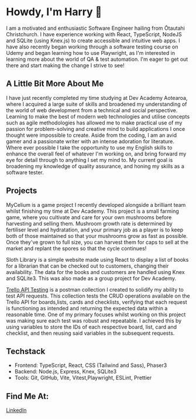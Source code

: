 # Howdy, I'm Harry 👋
I am a motivated and enthusiastic Software Engineer hailing from Ōtautahi Christchurch. I have experience working with React, TypeScript, NodeJS and SQLite (using Knex.js) to create accessible and intuitive web apps. I have also recently began working through a software testing course on Udemy and began learning how to use Playwright, as I'm interested in learning more about the world of QA & test automation. I'm eager to get out there and start making the change I strive to see!

## A Little Bit More About Me
I have just recently completed my time studying at Dev Academy Aotearoa, where I acquired a large suite of skills and broadened my understanding of the world of web development from a technical and social perspective. Learning to make the best of modern web technologies and utilise concepts such as agile methodologies has allowed me to make practical use of my passion for problem-solving and creative mind to build applications I once thought were impossible to create. Aside from the coding, I am an avid gamer and a passionate writer with an intense adoration for literature. Where ever possible I take the opportunity to use my English skills to enhance the overall feel of whatever I'm working on, and bring forward my eye for detail through to anything I set my mind to. My current goal is broadening my knowledge of quality assurance, and honing my skills as a software tester.

## Projects
MyCelium is a game project I recently developed alongside a brilliant team whilst finishing my time at Dev Academy. This project is a small farming game, where you cultivate and care for your own mushrooms before harvesting and selling them. Mushroom growth rate is determined by fertiliser level and hydratation, and your primary job as a player is to keep both of those maintained so that your mushrooms grow as fast as possible. Once they've grown to full size, you can harvest them for caps to sell at the market and replant the spores so that the cycle continues!

Sloth Library is a simple website made using React to display a list of books for a librarian that can be checked out to customers, changing their availability. The data for the books and customers are handled using Knex and SQLite3. This was also made as a group project for Dev Academy.

[Trello API Testing](https://www.postman.com/harry-walsh/workspace/my-workspace/request/39622902-8cc13afd-e43c-41c3-8119-7bf977b3399a?action=share&creator=39622902&ctx=documentation&active-environment=39622902-761f1ad8-5fa3-4ee5-8784-36aa680a341f "Trello API Testing Collection") is a postman collection I created to solidify my ability to test API requests. This collection tests the CRUD operations available on the Trello API for boards,lists, cards and checklists, verifying that each request is functioning as intended and returning the expected data within a reasonable time. One of my primary focuses whilst working on this project was making sure each test was robust and repeatable. I achieved this by using variables to store the IDs of each respective board, list, card and checklist, and then reusing said variables in the subsequent requests.

## Techstack
- Frontend: TypeScript, React, CSS (Tailwind and Sass), Phaser3
- Backend: Node.js, Express, Knex, SQLite3
- Tools: Git, GitHub, Vite, Vitest,Playwright, ESLint, Prettier 
## Find Me At:
[LinkedIn](https://www.linkedin.com/in/harry-walsh303/)
<!--


- 🔭 I’m currently working on ...
- 🌱 I’m currently learning ...
- 👯 I’m looking to collaborate on ...
- 🤔 I’m looking for help with ...
- 💬 Ask me about ...
- 📫 How to reach me: ...
- 😄 Pronouns: ...
- ⚡ Fun fact: ...
-->
